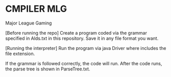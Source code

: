 # CMPILER MLG
Major League Gaming

[Before running the repo]
Create a program coded via the grammar specified in Alds.txt in this repository. Save it in any file format you want.

[Running the interpreter]
Run the program via
  java Driver <filename>
where <filename> includes the file extension.

If the grammar is followed correctly, the code will run.
After the code runs, the parse tree is shown in ParseTree.txt.
